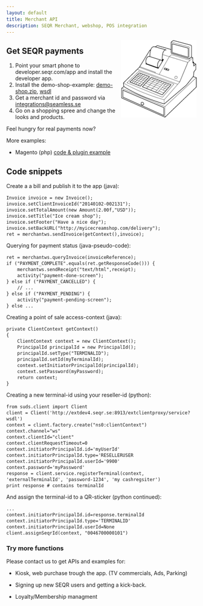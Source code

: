 ```yaml
---
layout: default
title: Merchant API
description: SEQR Merchant, webshop, POS integration
---
```


<img src="/assets/images/cash_register_bw.png" align="right" width="200px"/>

## Get SEQR payments

1. Point your smart phone to developer.seqr.com/app and install the developer app.
2. Install the demo-shop-example: 
        [demo-shop.zip](/download/demo-shop.zip), [wsdl](http://extdev4.seqr.se:8913/extclientproxy/service?wsdl)
3. Get a merchant id and password via
        [integrations@seamless.se](mailto:integrations@seamless.se) 
4. Go on a shopping spree and change the looks and products.

Feel hungry for real payments now?

More examples: 

* Magento (php) [code & plugin example](/download/magento/seqr_magento_module.zip)


## Code snippets

Create a a bill and publish it to the app (java): 
 
    Invoice invoice = new Invoice();
    invoice.setClientInvoiceId("20140102-002131");
    invoice.setTotalAmount(new Amount(2.00f,"USD"));
    invoice.setTitle("Ice cream shop");
    invoice.setFooter("Have a nice day");
    invoice.setBackURL("http://myicecreamshop.com/delivery");
    ret = merchantws.sendInvoice(getContext(),invoice); 
 
Querying for payment status (java-pseudo-code): 

    ret = merchantws.queryInvoice(invoiceReference);
    if ("PAYMENT_COMPLETE".equals(ret.getResponseCode())) {
        merchantws.sendReceipt("text/html",receipt);
        activity("payment-done-screen");
    } else if ("PAYMENT_CANCELLED") {
        // ...  
    } else if ("PAYMENT_PENDING") {
        activity("payment-pending-screen");
    } else ...

Creating a point of sale access-context (java):

    private ClientContext getContext()
    {
        ClientContext context = new ClientContext();
        PrincipalId principalId = new PrincipalId();
        principalId.setType("TERMINALID");
        principalId.setId(myTerminalId);
        context.setInitiatorPrincipalId(principalId);
        context.setPassword(myPassword);
        return context;
    }

Creating a new terminal-id using your reseller-id (python):  

    from suds.client import Client
    client = Client('http://extdev4.seqr.se:8913/extclientproxy/service?wsdl')
    context = client.factory.create("ns0:clientContext")
    context.channel="ws"
    context.clientId="client"
    context.clientRequestTimeout=0
    context.initiatorPrincipalId.id='myUserId'
    context.initiatorPrincipalId.type='RESELLERUSER
    context.initiatorPrincipalId.userId='9900'
    context.password='myPassword'
    response = client.service.registerTerminal(context, 'externalTerminalId', 'password-1234', 'my cashregsiter')
    print response # contains terminalId 

And assign the terminal-id to a QR-sticker (python continued): 

    ...
    context.initiatorPrincipalId.id=response.terminalId
    context.initiatorPrincipalId.type='TERMINALID'
    context.initiatorPrincipalId.userId=None
    client.assignSeqrId(context, "0046700000101")

 
### Try more functions
Please contact us to get APIs and examples for: 

- Kiosk, web purchase trough the app. (TV commercials, Ads, Parking)

- Signing up new SEQR users and getting a kick-back. 

- Loyalty/Membership managment